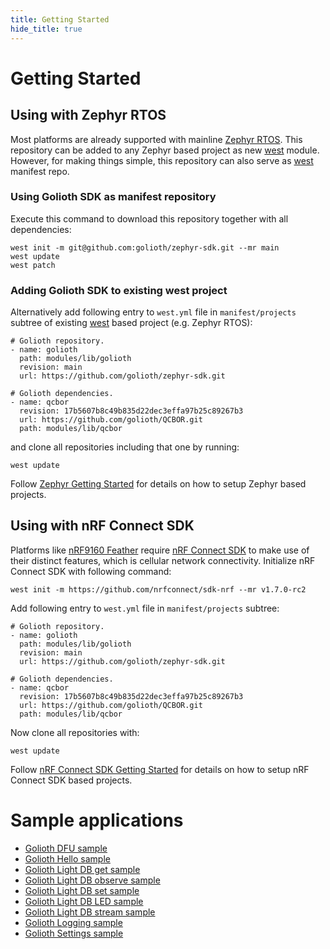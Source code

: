 ```yaml
---
title: Getting Started
hide_title: true
---
```

# Getting Started

## Using with Zephyr RTOS

Most platforms are already supported with mainline [Zephyr
RTOS](https://www.zephyrproject.org/). This repository can be added to
any Zephyr based project as new
[west](https://docs.zephyrproject.org/latest/guides/west/index.html)
module. However, for making things simple, this repository can also
serve as
[west](https://docs.zephyrproject.org/latest/guides/west/index.html)
manifest repo.

### Using Golioth SDK as manifest repository

Execute this command to download this repository together with all
dependencies:

``` {.console}
west init -m git@github.com:golioth/zephyr-sdk.git --mr main
west update
west patch
```

### Adding Golioth SDK to existing west project

Alternatively add following entry to `west.yml` file in
`manifest/projects` subtree of existing
[west](https://docs.zephyrproject.org/latest/guides/west/index.html)
based project (e.g. Zephyr RTOS):

``` {.yaml}
# Golioth repository.
- name: golioth
  path: modules/lib/golioth
  revision: main
  url: https://github.com/golioth/zephyr-sdk.git

# Golioth dependencies.
- name: qcbor
  revision: 17b5607b8c49b835d22dec3effa97b25c89267b3
  url: https://github.com/golioth/QCBOR.git
  path: modules/lib/qcbor
```

and clone all repositories including that one by running:

``` {.console}
west update
```

Follow [Zephyr Getting
Started](https://docs.zephyrproject.org/latest/getting_started/index.html)
for details on how to setup Zephyr based projects.

## Using with nRF Connect SDK

Platforms like [nRF9160
Feather](https://www.jaredwolff.com/store/nrf9160-feather/) require [nRF
Connect
SDK](https://www.nordicsemi.com/Software-and-tools/Software/nRF-Connect-SDK)
to make use of their distinct features, which is cellular network
connectivity. Initialize nRF Connect SDK with following command:

``` {.console}
west init -m https://github.com/nrfconnect/sdk-nrf --mr v1.7.0-rc2
```

Add following entry to `west.yml` file in `manifest/projects` subtree:

``` {.yaml}
# Golioth repository.
- name: golioth
  path: modules/lib/golioth
  revision: main
  url: https://github.com/golioth/zephyr-sdk.git

# Golioth dependencies.
- name: qcbor
  revision: 17b5607b8c49b835d22dec3effa97b25c89267b3
  url: https://github.com/golioth/QCBOR.git
  path: modules/lib/qcbor
```

Now clone all repositories with:

``` {.console}
west update
```

Follow [nRF Connect SDK Getting
Started](https://developer.nordicsemi.com/nRF_Connect_SDK/doc/latest/nrf/gs_installing.html)
for details on how to setup nRF Connect SDK based projects.

# Sample applications

-   [Golioth DFU sample](/firmware/zephyr-sdk/samples/dfu)
-   [Golioth Hello sample](/firmware/zephyr-sdk/samples/hello)
-   [Golioth Light DB get sample](/firmware/zephyr-sdk/samples/lightdb/get)
-   [Golioth Light DB observe
    sample](/firmware/zephyr-sdk/samples/lightdb/observe)
-   [Golioth Light DB set sample](/firmware/zephyr-sdk/samples/lightdb/set)
-   [Golioth Light DB LED sample](/firmware/zephyr-sdk/samples/lightdb_led)
-   [Golioth Light DB stream sample](/firmware/zephyr-sdk/samples/lightdb_stream)
-   [Golioth Logging sample](/firmware/zephyr-sdk/samples/logging)
-   [Golioth Settings sample](/firmware/zephyr-sdk/samples/settings)
